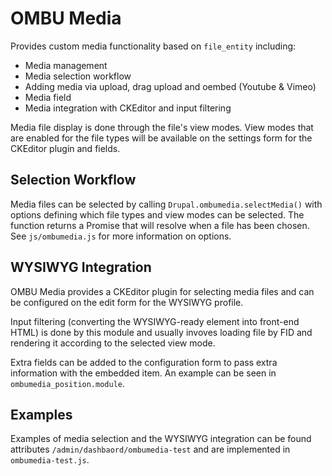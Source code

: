 OMBU Media
==========

Provides custom media functionality based on `file_entity` including:

- Media management
- Media selection workflow
- Adding media via upload, drag upload and oembed (Youtube & Vimeo)
- Media field
- Media integration with CKEditor and input filtering

Media file display is done through the file's view modes. View modes that are
enabled for the file types will be available on the settings form for the
CKEditor plugin and fields.


Selection Workflow
------------------

Media files can be selected by calling `Drupal.ombumedia.selectMedia()` with
options defining which file types and view modes can be selected.  The function
returns a Promise that will resolve when a file has been chosen. See
`js/ombumedia.js` for more information on options.


WYSIWYG Integration
-------------------

OMBU Media provides a CKEditor plugin for selecting media files and can be
configured on the edit form for the WYSIWYG profile.

Input filtering (converting the WYSIWYG-ready element into front-end HTML) is
done by this module and usually invoves loading file by FID and rendering it
according to the selected view mode.

Extra fields can be added to the configuration form to pass extra information
with the embedded item.  An example can be seen in `ombumedia_position.module`.


Examples
--------

Examples of media selection and the WYSIWYG integration can be found attributes
`/admin/dashbaord/ombumedia-test` and are implemented in `ombumedia-test.js`.
